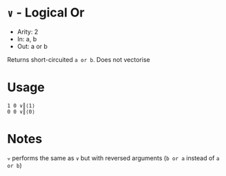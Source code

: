 # `∨` - Logical Or

- Arity: 2
- In: a, b
- Out: a or b

Returns short-circuited `a or b`. Does not vectorise


# Usage
```
1 0 ∨║⟨1⟩
0 0 ∨║⟨0⟩
```

# Notes

`⟇` performs the same as `∨` but with reversed arguments (`b or a` instead of `a or b`)
